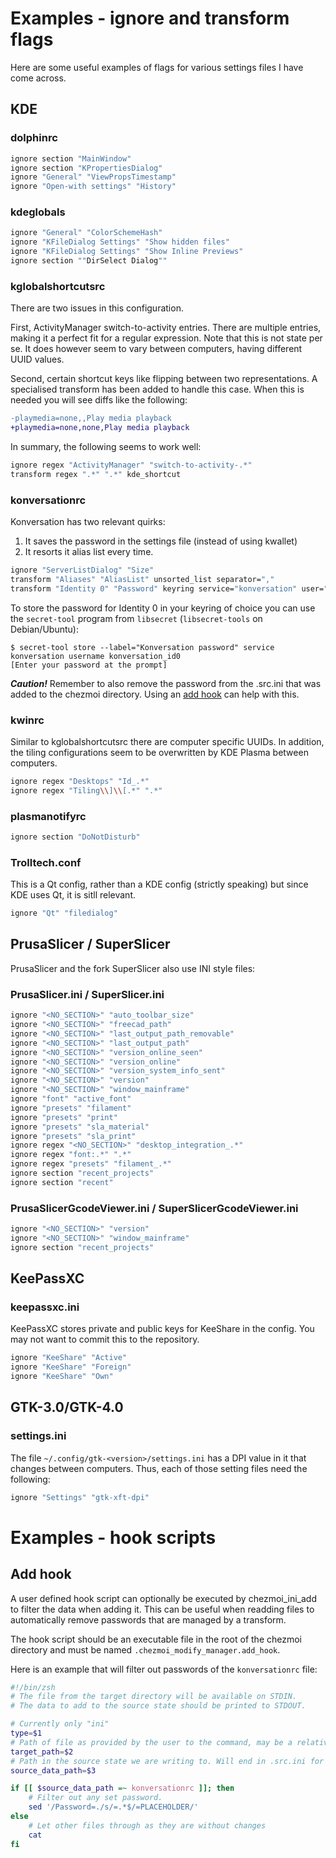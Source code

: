 # Examples - ignore and transform flags

Here are some useful examples of flags for various settings files I have come across.

## KDE

### dolphinrc
```bash
ignore section "MainWindow"
ignore section "KPropertiesDialog"
ignore "General" "ViewPropsTimestamp"
ignore "Open-with settings" "History"
```

### kdeglobals
```bash
ignore "General" "ColorSchemeHash"
ignore "KFileDialog Settings" "Show hidden files"
ignore "KFileDialog Settings" "Show Inline Previews"
ignore section ""DirSelect Dialog""
```

### kglobalshortcutsrc
There are two issues in this configuration.

First, ActivityManager switch-to-activity entries. There are multiple entries,
making it a perfect fit for a regular expression. Note that this is not state
per se. It does however seem to vary between computers, having different UUID
values.

Second, certain shortcut keys like flipping between two representations. A
specialised transform has been added to handle this case. When this is needed
you will see diffs like the following:

```diff
-playmedia=none,,Play media playback
+playmedia=none,none,Play media playback
```

In summary, the following seems to work well:

```bash
ignore regex "ActivityManager" "switch-to-activity-.*"
transform regex ".*" ".*" kde_shortcut
```

### konversationrc
Konversation has two relevant quirks:

1. It saves the password in the settings file (instead of using kwallet)
2. It resorts it alias list every time.

```bash
ignore "ServerListDialog" "Size"
transform "Aliases" "AliasList" unsorted_list separator=","
transform "Identity 0" "Password" keyring service="konversation" user="konversation_id0"
```

To store the password for Identity 0 in your keyring of choice you can use the
`secret-tool` program from `libsecret` (`libsecret-tools` on Debian/Ubuntu):

```console
$ secret-tool store --label="Konversation password" service konversation username konversation_id0
[Enter your password at the prompt]
```

***Caution!*** Remember to also remove the password from the .src.ini that was
added to the chezmoi directory. Using an [add hook](#add-hook) can help with
this.

### kwinrc
Similar to kglobalshortcutsrc there are computer specific UUIDs. In addition,
the tiling configurations seem to be overwritten by KDE Plasma between computers.

```bash
ignore regex "Desktops" "Id_.*"
ignore regex "Tiling\\]\\[.*" ".*"
```

### plasmanotifyrc

```bash
ignore section "DoNotDisturb"
```

### Trolltech.conf

This is a Qt config, rather than a KDE config (strictly speaking) but since KDE
uses Qt, it is sitll relevant.

```bash
ignore "Qt" "filedialog"
```

## PrusaSlicer / SuperSlicer

PrusaSlicer and the fork SuperSlicer also use INI style files:

### PrusaSlicer.ini / SuperSlicer.ini

```bash
ignore "<NO_SECTION>" "auto_toolbar_size"
ignore "<NO_SECTION>" "freecad_path"
ignore "<NO_SECTION>" "last_output_path_removable"
ignore "<NO_SECTION>" "last_output_path"
ignore "<NO_SECTION>" "version_online_seen"
ignore "<NO_SECTION>" "version_online"
ignore "<NO_SECTION>" "version_system_info_sent"
ignore "<NO_SECTION>" "version"
ignore "<NO_SECTION>" "window_mainframe"
ignore "font" "active_font"
ignore "presets" "filament"
ignore "presets" "print"
ignore "presets" "sla_material"
ignore "presets" "sla_print"
ignore regex "<NO_SECTION>" "desktop_integration_.*"
ignore regex "font:.*" ".*"
ignore regex "presets" "filament_.*"
ignore section "recent_projects"
ignore section "recent"
```

### PrusaSlicerGcodeViewer.ini / SuperSlicerGcodeViewer.ini

```bash
ignore "<NO_SECTION>" "version"
ignore "<NO_SECTION>" "window_mainframe"
ignore section "recent_projects"
```

## KeePassXC

### keepassxc.ini

KeePassXC stores private and public keys for KeeShare in the config.
You may not want to commit this to the repository.

```bash
ignore "KeeShare" "Active"
ignore "KeeShare" "Foreign"
ignore "KeeShare" "Own"
```

## GTK-3.0/GTK-4.0

### settings.ini

The file `~/.config/gtk-<version>/settings.ini` has a DPI value in it that
changes between computers. Thus, each of those setting files need the
following:

```bash
ignore "Settings" "gtk-xft-dpi"
```

# Examples - hook scripts

## Add hook

A user defined hook script can optionally be executed by chezmoi_ini_add to
filter the data when adding it. This can be useful when readding files to
automatically remove passwords that are managed by a transform.

The hook script should be an executable file in the root of the chezmoi
directory and must be named `.chezmoi_modify_manager.add_hook`.

Here is an example that will filter out passwords of the `konversationrc` file:

```zsh
#!/bin/zsh
# The file from the target directory will be available on STDIN.
# The data to add to the source state should be printed to STDOUT.

# Currently only "ini"
type=$1
# Path of file as provided by the user to the command, may be a relative path
target_path=$2
# Path in the source state we are writing to. Will end in .src.ini for ini files.
source_data_path=$3

if [[ $source_data_path =~ konversationrc ]]; then
    # Filter out any set password.
    sed '/Password=./s/=.*$/=PLACEHOLDER/'
else
    # Let other files through as they are without changes
    cat
fi
```
